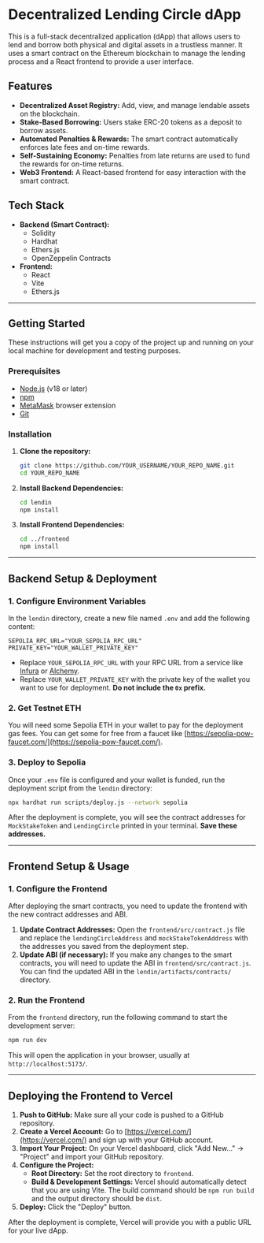# Decentralized Lending Circle dApp

This is a full-stack decentralized application (dApp) that allows users to lend and borrow both physical and digital assets in a trustless manner. It uses a smart contract on the Ethereum blockchain to manage the lending process and a React frontend to provide a user interface.

## Features

*   **Decentralized Asset Registry:** Add, view, and manage lendable assets on the blockchain.
*   **Stake-Based Borrowing:** Users stake ERC-20 tokens as a deposit to borrow assets.
*   **Automated Penalties & Rewards:** The smart contract automatically enforces late fees and on-time rewards.
*   **Self-Sustaining Economy:** Penalties from late returns are used to fund the rewards for on-time returns.
*   **Web3 Frontend:** A React-based frontend for easy interaction with the smart contract.

## Tech Stack

*   **Backend (Smart Contract):**
    *   Solidity
    *   Hardhat
    *   Ethers.js
    *   OpenZeppelin Contracts
*   **Frontend:**
    *   React
    *   Vite
    *   Ethers.js

---

## Getting Started

These instructions will get you a copy of the project up and running on your local machine for development and testing purposes.

### Prerequisites

*   [Node.js](https://nodejs.org/en/) (v18 or later)
*   [npm](https://www.npmjs.com/)
*   [MetaMask](https://metamask.io/) browser extension
*   [Git](https://git-scm.com/)

### Installation

1.  **Clone the repository:**

    ```bash
    git clone https://github.com/YOUR_USERNAME/YOUR_REPO_NAME.git
    cd YOUR_REPO_NAME
    ```

2.  **Install Backend Dependencies:**

    ```bash
    cd lendin
    npm install
    ```

3.  **Install Frontend Dependencies:**

    ```bash
    cd ../frontend
    npm install
    ```

---

## Backend Setup & Deployment

### 1. Configure Environment Variables

In the `lendin` directory, create a new file named `.env` and add the following content:

```
SEPOLIA_RPC_URL="YOUR_SEPOLIA_RPC_URL"
PRIVATE_KEY="YOUR_WALLET_PRIVATE_KEY"
```

*   Replace `YOUR_SEPOLIA_RPC_URL` with your RPC URL from a service like [Infura](https://www.infura.io/) or [Alchemy](https://www.alchemy.com/).
*   Replace `YOUR_WALLET_PRIVATE_KEY` with the private key of the wallet you want to use for deployment. **Do not include the `0x` prefix.**

### 2. Get Testnet ETH

You will need some Sepolia ETH in your wallet to pay for the deployment gas fees. You can get some for free from a faucet like [https://sepolia-pow-faucet.com/](https://sepolia-pow-faucet.com/).

### 3. Deploy to Sepolia

Once your `.env` file is configured and your wallet is funded, run the deployment script from the `lendin` directory:

```bash
npx hardhat run scripts/deploy.js --network sepolia
```

After the deployment is complete, you will see the contract addresses for `MockStakeToken` and `LendingCircle` printed in your terminal. **Save these addresses.**

---

## Frontend Setup & Usage

### 1. Configure the Frontend

After deploying the smart contracts, you need to update the frontend with the new contract addresses and ABI.

1.  **Update Contract Addresses:** Open the `frontend/src/contract.js` file and replace the `lendingCircleAddress` and `mockStakeTokenAddress` with the addresses you saved from the deployment step.
2.  **Update ABI (if necessary):** If you make any changes to the smart contracts, you will need to update the ABI in `frontend/src/contract.js`. You can find the updated ABI in the `lendin/artifacts/contracts/` directory.

### 2. Run the Frontend

From the `frontend` directory, run the following command to start the development server:

```bash
npm run dev
```

This will open the application in your browser, usually at `http://localhost:5173/`.

---

## Deploying the Frontend to Vercel

1.  **Push to GitHub:** Make sure all your code is pushed to a GitHub repository.
2.  **Create a Vercel Account:** Go to [https://vercel.com/](https://vercel.com/) and sign up with your GitHub account.
3.  **Import Your Project:** On your Vercel dashboard, click "Add New..." -> "Project" and import your GitHub repository.
4.  **Configure the Project:**
    *   **Root Directory:** Set the root directory to `frontend`.
    *   **Build & Development Settings:** Vercel should automatically detect that you are using Vite. The build command should be `npm run build` and the output directory should be `dist`.
5.  **Deploy:** Click the "Deploy" button.

After the deployment is complete, Vercel will provide you with a public URL for your live dApp.
